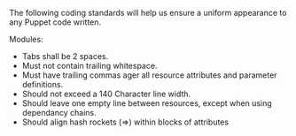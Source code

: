 The following coding standards will help us ensure a uniform appearance to any Puppet code written.

Modules:
 - Tabs shall be 2 spaces.
 - Must not contain trailing whitespace.
 - Must have trailing commas ager all resource attributes and parameter definitions.
 - Should not exceed a 140 Character line width.
 - Should leave one empty line between resources, except when using dependancy chains.
 - Should align hash rockets (=>) within blocks of attributes
